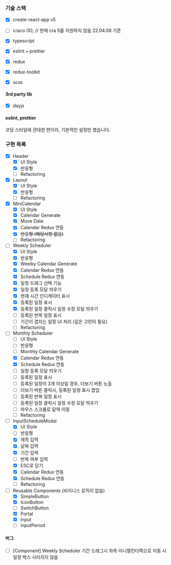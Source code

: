 
### 기술 스택

- [x] create-react-app v5
- [ ] craco (X); // 현재 cra 5를 지원하지 않음 22.04.08 기준
- [x] typescript 
- [x] eslint + prettier 
- [x] redux
- [x] redux-toolkit
- [x] scss


#### 3rd party lib
- [x] dayjs



#### eslint, prettier

코딩 스타일에 관대한 편이라, 기본적인 설정만 했습니다.


### 구현 목록

- [x] Header 
  - [x] UI Style
  - [x] 반응형
  - [ ] Refactoring
- [x] Layout
  - [x] UI Style
  - [x] 반응형
  - [ ] Refactoring
- [x] MiniCalendar
  - [x] UI Style
  - [x] Calendar Generate
  - [x] Move Date
  - [x] Calendar Redux 연동
  - [x] ~~반응형 (해당사항 없음)~~
  - [ ] Refactoring
- [ ] Weekly Scheduler
  - [x] UI Style
  - [x] 반응형
  - [x] Weelky Calendar Generate
  - [x] Calendar Redux 연동
  - [x] Schedule Redux 연동
  - [x] 일정 드래그 선택 기능
  - [x] 일정 등록 모달 띄우기
  - [x] 현재 시간 인디케이터 표시
  - [x] 등록된 일정 표시
  - [x] 등록된 일정 클릭시 일정 수정 모달 띄우기
  - [ ] 등록된 반복 일정 표시
  - [ ] 기간이 겹치는 일정 UI 처리 (깊은 고민이 필요)
  - [ ] Refactoring
- [ ] Monthly Scheduler
  - [ ] UI Style
  - [ ] 반응형
  - [ ] Monthly Calendar Generate
  - [x] Calendar Redux 연동
  - [x] Schedule Redux 연동
  - [ ] 일정 등록 모달 띄우기
  - [ ] 등록된 일정 표시
  - [ ] 등록된 일정이 3개 이상일 경우, 더보기 버튼 노출
  - [ ] 더보기 버튼 클릭시, 등록된 일정 표시 팝업
  - [ ] 등록된 반복 일정 표시
  - [ ] 등록된 일정 클릭시 일정 수정 모달 띄우기
  - [ ] 마우스 스크롤로 달력 이동
  - [ ] Refactoring
- [ ] InputScheduleModal
  - [x] UI Style
  - [ ] 반응형
  - [x] 제목 입력
  - [x] 날짜 입력
  - [x] 기간 입력
  - [ ] 반복 여부 입력
  - [x] ESC로 닫기
  - [x] Calendar Redux 연동
  - [x] Schedule Redux 연동
  - [ ] Refactoring
- [ ] Reusable Components (비지니스 로직이 없음)
  - [x] SimpleButton
  - [x] IconButton
  - [ ] SwitchButton
  - [x] Portal
  - [x] Input
  - [ ] InputPeriod
#### 버그
- [ ] [Component] Weekly Scheduler 기간 드래그시 좌측 미니캘린더쪽으로 이동 시 일정 박스 사라지지 않음
